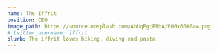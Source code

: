 ```yaml
---
name: The Iffrit
position: CEO
image_path: https://source.unsplash.com/AhUqPgcEMhA/600x600?a=.png
# twitter_username: iffrit
blurb: The iffrit loves hiking, diving and pasta.
---
```

